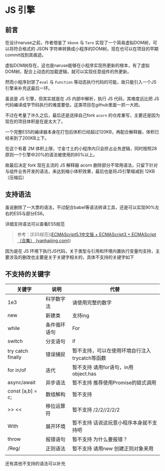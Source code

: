 # JS 引擎

## 前言

在设计naruse之前，作者借鉴了 `kbone` 与  `Taro` 实现了一个简易虚拟DOM树，可以将符合格式的 JSON 字符串转换成小程序的DOM树，现在也可以在项目的早期commit找到其痕迹。

虚拟DOM树存在，这也是naruse能够在小程序实现热更新的根本，有了虚拟DOM树，配合上动态的加载逻辑，就可以实现任意组件的热更新。

然而小程序封禁了`eval` 与 `Function` 等动态执行代码的可能，故只能引入一个JS引擎来补充这最后一环。

虽说是 JS 引擎，但其实就是在 JS 内部中解析，执行 JS 代码，其难度远比把 JS 代码编译成字节码执行的难度要低，这类项目在github里面一抓一大把。

不过在考量了许久之后，最后还是选择自己fork `acorn` 的仓库重写，主要还是因为现在的项目体积是在是太大了。

一个完整ES5的编译器本身在打包后体积已经超过120KB，再配合解释器，体积已经来到了200KB上下。

在这个有着 2M 体积上限，寸金寸土的小程序内只会挤占业务逻辑，同时按照28原则一个引擎中20%的语法被使用的80%以上。

故最后决定 fork 现在主流的 JS 解释器  acorn 删除部分不常用语法，只留下针对与组件业务开发的语法，来达到缩小体积效果，最后也是将JS引擎缩减到 12KB（压缩后）





## 支持语法

虽说删除了一大票的语法，不过配合babel等语法转译工具，还是可以实现90%左右的ES5与部分ES6。

详细支持语法可以查看ES5规范

>  参考：[ES5规范]([ECMAScript5.1中文版 + ECMAScript3 + ECMAScript（合集） (yanhaijing.com)](https://yanhaijing.com/es5/))

因为是在 JS 环境下执行JS代码，关于类型与引用和环境内置执行变量均支持，主要涉及的删改也主要是关于关键字相关的，具体不支持的关键字如下

## 不支持的关键字

| 关键字            | 说明         | 代替                                           |
| ----------------- | ------------ | ---------------------------------------------- |
| 1e3               | 科学数字法   | 请使用完整的数字                               |
| new               | 新建类       | 支持ing                                        |
| while             | 条件循环语句 | For                                            |
| switch            | 分支语句     | if                                             |
| try catch finally | 错误捕捉     | 暂不支持，可以在使用环境自行注入trycatch等函数 |
| for in/of         | 迭代         | 暂不支持  请用for语句，in用 object.has         |
| async/await       | 异步语法     | 暂不支持  推荐使用Promise的链式调用            |
| const [a,b] = c;  | 数组解构     | 暂不支持                                       |
| >> <<             | 移位运算符   | 暂不支持 /2/2//2/2/2                           |
| With              | 展开环境     | 暂不支持  话说这玩意小程序本身就不支持吧       |
| throw             | 报错语句     | 暂不支持  为什么要报错？                       |
| /Reg/             | 正则语法     | 暂不支持  请用new 创建正则对象来用             |
|                   |              |                                                |

还有其他不支持的语法可以补充